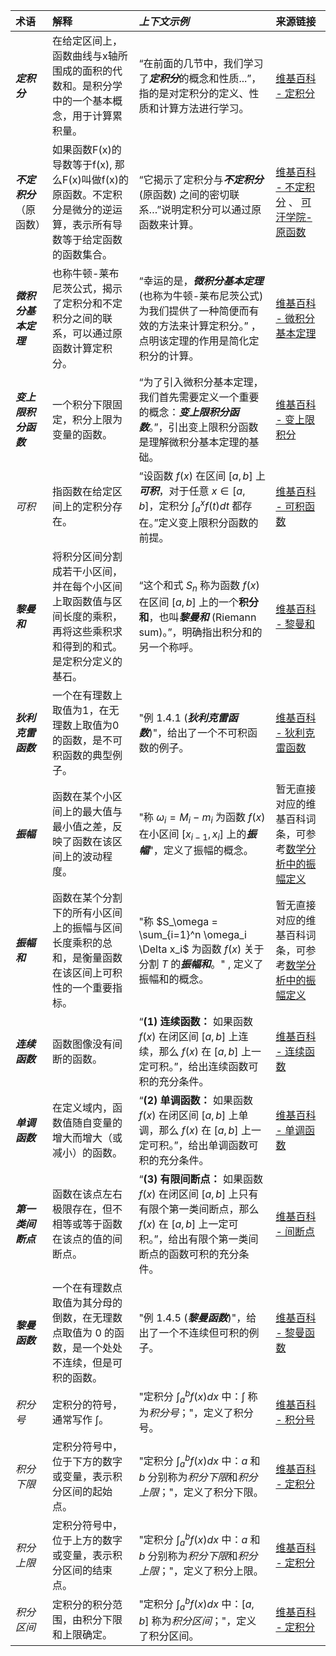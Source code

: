 

| **术语**               | **解释**                                                                                                                     | *上下文示例*                                                                                                                     | **来源链接**                                                                                                                                |
| :----------------- | :----------------------------------------------------------------------------------------------------------------------- | :------------------------------------------------------------------------------------------------------------------------------ | :------------------------------------------------------------------------------------------------------------------------------------------ |
| ***定积分***             | 在给定区间上，函数曲线与x轴所围成的面积的代数和。是积分学中的一个基本概念，用于计算累积量。                                   | “在前面的几节中，我们学习了***定积分***的概念和性质...”，指的是对定积分的定义、性质和计算方法进行学习。                             | [维基百科 - 定积分](https://zh.wikipedia.org/zh-cn/%E5%AE%9A%E7%A7%AF%E5%88%86)                                                               |
| ***不定积分***（原函数）   | 如果函数F(x)的导数等于f(x), 那么F(x)叫做f(x)的原函数。不定积分是微分的逆运算，表示所有导数等于给定函数的函数集合。            | “它揭示了定积分与***不定积分*** (原函数) 之间的密切联系…”说明定积分可以通过原函数来计算。                                      | [维基百科 - 不定积分](https://zh.wikipedia.org/wiki/%E4%B8%8D%E5%AE%9A%E7%A7%AF%E5%88%86) 、 [可汗学院-原函数](https://www.khanacademy.org/math/ap-calculus-ab/ab-integration-1/ab-4-1/v/antiderivatives-and-indefinite-integrals) |
| ***微积分基本定理***     | 也称牛顿-莱布尼茨公式，揭示了定积分和不定积分之间的联系，可以通过原函数计算定积分。                                            | “幸运的是，***微积分基本定理*** (也称为牛顿-莱布尼茨公式) 为我们提供了一种简便而有效的方法来计算定积分。”  ，点明该定理的作用是简化定积分的计算。 | [维基百科 - 微积分基本定理](https://zh.wikipedia.org/wiki/%E5%BE%AE%E7%A7%AF%E5%88%86%E5%9F%BA%E6%9C%AC%E5%AE%9A%E7%90%86)                                 |
| ***变上限积分函数***     | 一个积分下限固定，积分上限为变量的函数。                                                                                               | “为了引入微积分基本定理，我们首先需要定义一个重要的概念：***变上限积分函数***。”，引出变上限积分函数是理解微积分基本定理的基础。       | [维基百科 - 变上限积分](https://zh.wikipedia.org/wiki/%E5%8F%98%E4%B8%8A%E9%99%90%E7%A7%AF%E5%88%86)                                     |
| *可积*              | 指函数在给定区间上的定积分存在。                                                                                                 | “设函数 $f(x)$ 在区间 $[a, b]$ 上***可积***，对于任意 $x \in [a, b]$，定积分 $\int_a^x f(t) dt$ 都存在。”定义变上限积分函数的前提。  | [维基百科 - 可积函数](https://zh.wikipedia.org/wiki/%E5%8F%AF%E7%A7%AF%E5%87%BD%E6%95%B0)                                                     |
| ***黎曼和***             | 将积分区间分割成若干小区间，并在每个小区间上取函数值与区间长度的乘积，再将这些乘积求和得到的和式。是定积分定义的基石。                | “这个和式 $S_n$ 称为函数 $f(x)$ 在区间 $[a, b]$ 上的一个**积分和**，也叫***黎曼和*** (Riemann sum)。”，明确指出积分和的另一个称呼。     | [维基百科 - 黎曼和](https://zh.wikipedia.org/wiki/%E9%BB%8E%E6%9B%BC%E5%92%8C)                                                              |
| ***狄利克雷函数***       | 一个在有理数上取值为1，在无理数上取值为0的函数，是不可积函数的典型例子。                                                           | "例 1.4.1 (***狄利克雷函数***)"，给出了一个不可积函数的例子。                                                                               | [维基百科 - 狄利克雷函数](https://zh.wikipedia.org/zh-cn/%E7%8B%84%E5%88%A9%E5%85%8B%E9%9B%B7%E5%87%BD%E6%95%B0)                                   |
| ***振幅***               |  函数在某个小区间上的最大值与最小值之差，反映了函数在该区间上的波动程度。                                                         | "称 $\omega_i = M_i - m_i$ 为函数 $f(x)$ 在小区间 $[x_{i-1}, x_i]$ 上的***振幅***"，定义了振幅的概念。                                      | 暂无直接对应的维基百科词条，可参考[数学分析中的振幅定义](https://www.zhihu.com/question/58613866/answer/159754586)                                         |
| ***振幅和***             | 函数在某个分割下的所有小区间上的振幅与区间长度乘积的总和，是衡量函数在该区间上可积性的一个重要指标。                                                                                                  | "称 $S_\omega = \sum_{i=1}^n \omega_i \Delta x_i$ 为函数 $f(x)$ 关于分割 $T$ 的***振幅和***。" , 定义了振幅和的概念。                                     | 暂无直接对应的维基百科词条，可参考[数学分析中的振幅定义](https://www.zhihu.com/question/58613866/answer/159754586)                |
| ***连续函数***           | 函数图像没有间断的函数。                                                                                                   | “**(1) 连续函数：** 如果函数 $f(x)$ 在闭区间 $[a, b]$ 上连续，那么 $f(x)$ 在 $[a, b]$ 上一定可积。”，给出连续函数可积的充分条件。       |  [维基百科 - 连续函数](https://zh.wikipedia.org/wiki/%E9%80%A3%E7%BA%8C%E5%87%BD%E6%95%B0)                                                              |
| ***单调函数***           |  在定义域内，函数值随自变量的增大而增大（或减小）的函数。                                                                    | “**(2) 单调函数：** 如果函数 $f(x)$ 在闭区间 $[a, b]$ 上单调，那么 $f(x)$ 在 $[a, b]$ 上一定可积。”，给出单调函数可积的充分条件。         |  [维基百科 - 单调函数](https://zh.wikipedia.org/wiki/%E5%8D%95%E8%B0%83%E5%87%BD%E6%95%B0)                                                              |
| ***第一类间断点***       |  函数在该点左右极限存在，但不相等或等于函数在该点的值的间断点。                                                                                               | “**(3) 有限间断点：** 如果函数 $f(x)$ 在闭区间 $[a, b]$ 上只有有限个第一类间断点，那么 $f(x)$ 在 $[a, b]$ 上一定可积。”，给出有限个第一类间断点的函数可积的充分条件。 | [维基百科 - 间断点](https://zh.wikipedia.org/wiki/%E9%97%B4%E6%96%AD%E7%82%B9)                                                            |
| ***黎曼函数***          | 一个在有理数点取值为其分母的倒数，在无理数点取值为 0 的函数，是一个处处不连续，但是可积的函数。                                                                  |  "例 1.4.5 (***黎曼函数***)"，给出了一个不连续但可积的例子。                                                                               | [维基百科 - 黎曼函数](https://zh.wikipedia.org/wiki/%E9%BB%8E%E6%9B%BC%E5%87%BD%E6%95%B0)                                                               |
| *积分号*            |  定积分的符号，通常写作 $\int$。                                                                                     | "定积分 $\int_a^b f(x) dx$ 中：$\int$ 称为*积分号*；"，定义了积分号。                                                                    |  [维基百科 - 积分号](https://zh.wikipedia.org/wiki/%E7%A7%AF%E5%88%86%E5%8F%B7)                                                             |
| *积分下限*          |  定积分符号中，位于下方的数字或变量，表示积分区间的起始点。                                                              | "定积分 $\int_a^b f(x) dx$ 中：$a$ 和 $b$ 分别称为*积分下限*和*积分上限*；"，定义了积分下限。                                            |   [维基百科 - 定积分](https://zh.wikipedia.org/zh-cn/%E5%AE%9A%E7%A7%AF%E5%88%86)                                                            |
| *积分上限*          |  定积分符号中，位于上方的数字或变量，表示积分区间的结束点。                                                              | "定积分 $\int_a^b f(x) dx$ 中：$a$ 和 $b$ 分别称为*积分下限*和*积分上限*；"，定义了积分上限。                                         |  [维基百科 - 定积分](https://zh.wikipedia.org/zh-cn/%E5%AE%9A%E7%A7%AF%E5%88%86)                                                             |
| *积分区间*          |  定积分的积分范围，由积分下限和上限确定。                                                                                 | "定积分 $\int_a^b f(x) dx$ 中：$[a, b]$ 称为*积分区间*；"，定义了积分区间。                                                              |   [维基百科 - 定积分](https://zh.wikipedia.org/zh-cn/%E5%AE%9A%E7%A7%AF%E5%88%86)                                                            |
